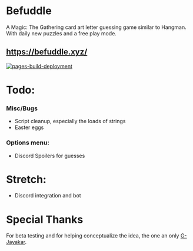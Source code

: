 # Befuddle
A Magic: The Gathering card art letter guessing game similar to Hangman. With daily new puzzles and a free play mode.

## https://befuddle.xyz/

[![pages-build-deployment](https://github.com/suitangi/Befuddle/actions/workflows/pages/pages-build-deployment/badge.svg)](https://github.com/suitangi/Befuddle/actions/workflows/pages/pages-build-deployment)

# Todo:

### Misc/Bugs

-   Script cleanup, especially the loads of strings
-   Easter eggs

### Options menu:
-   Discord Spoilers for guesses

# Stretch:
-   Discord integration and bot

# Special Thanks
For beta testing and for helping conceptualize the idea, the one an only [G-Jayakar](https://github.com/G-Jayakar).
